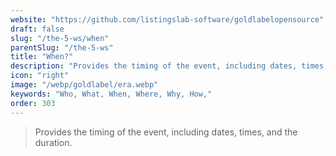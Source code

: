 ```yaml
---
website: "https://github.com/listingslab-software/goldlabelopensource"
draft: false
slug: "/the-5-ws/when"
parentSlug: "/the-5-ws"
title: "When?"
description: "Provides the timing of the event, including dates, times, and the duration."
icon: "right"
image: "/webp/goldlabel/era.webp"
keywords: "Who, What, When, Where, Why, How,"
order: 303
---
```


> Provides the timing of the event, including dates, times, and the duration.
